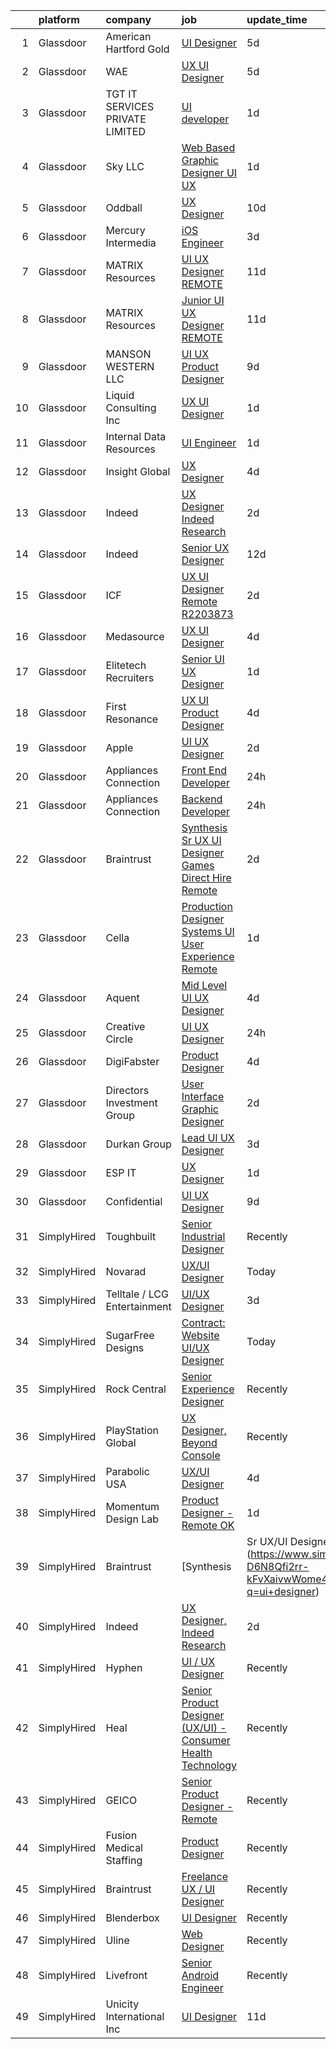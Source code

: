 

|    | platform    | company                         | job                                                                                                                                                                                                                                                                                                                                                                                                                                                                                                                                                                                                                                                                                                                                                                                                                                                                                                                                                                                                                                                                                                                                                                                                                                                                                                    | update_time   | location                       |
|---:|:------------|:--------------------------------|:-------------------------------------------------------------------------------------------------------------------------------------------------------------------------------------------------------------------------------------------------------------------------------------------------------------------------------------------------------------------------------------------------------------------------------------------------------------------------------------------------------------------------------------------------------------------------------------------------------------------------------------------------------------------------------------------------------------------------------------------------------------------------------------------------------------------------------------------------------------------------------------------------------------------------------------------------------------------------------------------------------------------------------------------------------------------------------------------------------------------------------------------------------------------------------------------------------------------------------------------------------------------------------------------------------|:--------------|:-------------------------------|
|  1 | Glassdoor   | American Hartford Gold          | [UI Designer](https://www.glassdoor.com/partner/jobListing.htm?pos=103&ao=1110586&s=58&guid=00000182bf2db0ebb51be55c11524ad5&src=GD_JOB_AD&t=SR&vt=w&ea=1&cs=1_9a4e772c&cb=1661064819284&jobListingId=1008072233858&cpc=3164FDD6030E246B&jrtk=3-0-1gavirc8fkuhj801-1gavirc9120b6000-6e47aba01d0baa53--6NYlbfkN0DbHp5n7ncm4C7zTLBChB4_smQ5E65ez6P_Cdr9E5EALMEV6pT2dIDzV0BAy8X2fZ55kaiSKieP8cGZcguj_66FmqTfyQgVDK_JbPFiwXRiix_pVD7eAlz9iMaX9tbyisypnkaGZiY8ZXX_gvSLL9zH1b8yNxLZVHn658JWJpVn0bPaxbKLGRjtV6SQAOnEFzqmiIHz3f10jatbIMIdCqHkS2bf0-CUdqPeuDsj-CaKdGofNvRo6_S8dvxcQLRwU9qC54G6m4El2aUa9UJaCo3XOlPmZ0pqYoMaoAYUeQ-loWwqJzWW--uYfrALZX36Gj7YmLYdfiUMiWO4UbwMdXu0_osPSm-GYqn84r1qNg2CIW0PaG-LUvTjosc7Ry336MEshtvovka8VdZNRZJ-YH3DQM6TgtG-LFmX4gB5ej0kp1fqnqXF92lQtf0rEqEdXBSn9XJOUMdHMZ3DUqNpsHJBO-GhdcgwsC1BRHqbgs3Zmyi1H33XSFjt)                                                                                                                                                                                                                                                                                                                                                                                                                                                                 | 5d            | Los Angeles, CA                |
|  2 | Glassdoor   | WAE                             | [UX UI Designer](https://www.glassdoor.com/partner/jobListing.htm?pos=105&ao=1110586&s=58&guid=00000182bf2db0ebb51be55c11524ad5&src=GD_JOB_AD&t=SR&vt=w&ea=1&cs=1_a569af22&cb=1661064819285&jobListingId=1008071569353&cpc=83EE714EB2563156&jrtk=3-0-1gavirc8fkuhj801-1gavirc9120b6000-6911699f14f7299b--6NYlbfkN0Bl9QJxqCZcWcAyXa034HOvbvet4oZucNDN581_ynRfl1w4Z2vSbYLN9J-8UY_LNbigfVgf7rLsZLZhP8JLW-j1J1fPfhutS-AJo4xdbvcNNY_Of7F3E0_8M2DnWvfsBL9D2vuWh9ZMJdjpL0ryj9tSIDe6iLz56nPC9JZDAzcRuAtLwtMBc-5dNFrDTUo_JEqYgBJ6E_wjfUjgOFK5ZLR3mHxk9lji2TeV4LTiMgtnf7-FOWK6OOZiRQM7Np2ZHseL7bn-Zmf2a9vhT7jA0Ag125lnWIC8I9rowXfIfaG2_KrEXyqbGU8ecotgt5IgS-vBD6214Fey1IBPN71Vz96Ta1t2pMuu8J0w7RZT5TxHJUm6RpUzTcEQ4E1-i9RWomLEotMK8wmsMvk-fXrCMYz_b-sZsgHBdV5B4jPlLnlWXhcgYIV71mYThzsMUjIs8GwU4ZAaoe8y4EmZf36fdfEG0FSaH5dUxLVdAqc-LdxVEXI3ZcTOe9kM1sEY5XwIGhLg1fkXD30IOQ%3D%3D)                                                                                                                                                                                                                                                                                                                                                                                                                                  | 5d            | Rochester, NY                  |
|  3 | Glassdoor   | TGT IT SERVICES PRIVATE LIMITED | [UI developer](https://www.glassdoor.com/partner/jobListing.htm?pos=107&ao=1110586&s=58&guid=00000182bf2db0ebb51be55c11524ad5&src=GD_JOB_AD&t=SR&vt=w&ea=1&cs=1_60c5ea00&cb=1661064819285&jobListingId=1008081335032&cpc=883DC43018083D9A&jrtk=3-0-1gavirc8fkuhj801-1gavirc9120b6000-65e8d525eba70868--6NYlbfkN0CDQ-o7qejA6sf3DLzX_GVGZCEvDb3PbMm8pCHWj9tK6H9t4pkowz9Gy2gsgXwlgRRH3vvvPWHa_NjTtId8kQ2yU7CVHL5Y_uhrfASGFfaReR2DaEpZnlFSWLlNhFJHi5KJWF8XUDzG1udh7mZEMCoNwUf-h5I29dSCJQWeHG-66Fvj8-Xb57gryj5ioQm3c198JW1_pAgDmZEqJk1uPLyaNE1HWRq-ssVc1rf2EVdedLYnrId_qfLgfHJTbc96Kqrl6c8GDwzWArG9OBknFuNYL51YybRrobWtoJ3PXD6FpI5quxI3ldB4La9QGPb4z8tOWHd9XDOt_sTkxHAXSNPwyqPS2ySewSPwM976vYXS4serVxGVKQoiYjKexnmlg_feegAtEteeLbWh3V8u1FqC31HmHPB-XdWm1QSVwgOSP_y8VNgx-ghPYrtVQKNkAiBZTGPLEJu0jh8W3UtT3uhs5ATg4y9t4AhH8XB3ufpLDVRdLjDtSUbI)                                                                                                                                                                                                                                                                                                                                                                                                                                                                | 1d            | New York, NY                   |
|  4 | Glassdoor   | Sky LLC                         | [Web Based Graphic Designer UI UX](https://www.glassdoor.com/partner/jobListing.htm?pos=102&ao=1110586&s=58&guid=00000182bf2db0ebb51be55c11524ad5&src=GD_JOB_AD&t=SR&vt=w&ea=1&cs=1_c15fc982&cb=1661064819284&jobListingId=1008081663058&cpc=334ABAF5D42DC775&jrtk=3-0-1gavirc8fkuhj801-1gavirc9120b6000-ba9f1eb9d6ffa551--6NYlbfkN0AS3oPsAAmCngCu4U51_2RxXyfS7TdWOFtWPOafNW52IzSReWxrra4i2b9QfbeYCuB6i4T9yU4LK8VO2xL3_B5mCmOeiPxkm45OHw9JfXqU9pTODq4TGksdVqzWm0_2Efm3abo7cBqC6QZ0V5JVmQmDSOLrstVHaoZEby-L7pVcCXgi0tJwS4uMbeaG15t6P0z6HEEkPBW0p7I0KBH_weWv88uTzPByGr4NAOF2xEyWusoduUl1QVlLzGef8vB-OTFd5RsefQjaaO2pF4jzWnowgcGlaegODZdl1ZFo4Z7pO0wMSCw9RQ8-Ln5BhNhmNxWvFdujHwDHruYc-gjXk0vVXC3WZvl6jG58rq-5XEbhoF2HIJ7HwtsKR89BWlEIukTS1-M0dSkYvDObu_if88eZhhVmt9fkgdy-nis9ScTWjjPcw-Ym0tlWGubsTNiaFuEMxbzoSPGnsvk_35n73HB0NVpLWDO3_POjhCDxm5rxq8Q0Vo07zFBrN-nzusvFYYk%3D)                                                                                                                                                                                                                                                                                                                                                                                                                              | 1d            | Remote                         |
|  5 | Glassdoor   | Oddball                         | [UX Designer](https://www.glassdoor.com/partner/jobListing.htm?pos=111&ao=1110586&s=58&guid=00000182bf2db0ebb51be55c11524ad5&src=GD_JOB_AD&t=SR&vt=w&ea=1&cs=1_985dd658&cb=1661064819286&jobListingId=1008065550748&cpc=14D5209370AEC984&jrtk=3-0-1gavirc8fkuhj801-1gavirc9120b6000-13a53b514d376306--6NYlbfkN0DziAWqLD5XV9TlwCv7ToMcEMGvo4Y0raIGKY7Wg0KrL3iGx5yGQHVpqcwrH9QCqcIn6oJl25_MGg_osxpx4uNaq9xXD3FGBjmBsJ9oWYNFeW9KjNwwlEIO1ycXpO1bypm5bsoa8-TPq5q4RC-KmjUN-AvNciVI0QPCmdJBQznJb3H82UpKN-dvarcR4msHSuB0MXbF8Lbc5wMVevRZnziJyVmCgHD_YwzqDNCgM_BeAhvktfcpZihaCB4v7n6HXLqmSm0jrs8zkdYVPHMtbEw7u_m1EpMugYnEbzbrVV0KjXQWlyCkxtG8ejQoTzN2c8tzlPY45ux5YG46loq2_d4-LeJZzK2GPx9HJeKZg_ArmGDfGBexcpk5zE0Qq9SPvu33VAWoFf2Vt_fpJmaDaJIbJO16OiR9O55xeUpKhTAotQnoMLbVaMgIOlPORBuoxFKUHaA7UOif-sXhEc3OIib0dMClTTkZQggNqCiFSF69LT6tQ5GJn5uYHAXU27mpNP8%3D)                                                                                                                                                                                                                                                                                                                                                                                                                                                   | 10d           | Remote                         |
|  6 | Glassdoor   | Mercury Intermedia              | [iOS Engineer](https://www.glassdoor.com/partner/jobListing.htm?pos=116&ao=1110586&s=58&guid=00000182bf2db0ebb51be55c11524ad5&src=GD_JOB_AD&t=SR&vt=w&ea=1&cs=1_1761b615&cb=1661064819287&jobListingId=1008076136955&cpc=56C4EA4A1A191A49&jrtk=3-0-1gavirc8fkuhj801-1gavirc9120b6000-b47ae40df0f9e85a--6NYlbfkN0Cp_WSJKd_Pz82imZmURPbhd3kYBsiZi4lpMLOH6vOlLPzokIxeo4E3F4xOQambd4--pyPe1rb1tNFMVvuWJilBPmEHBtb4FOWf2iaHFnU2gYgmWEx5lbC9IvpM5GttvCFqq9MBjwz0-PM8WfbOGC482exjsPIVnX9T1MMUcE0kr6yFADdb7FrViRCycjX4lZSxC238mFmYlg8zx1rt05RTYdPU57_Rp6XT62HZNZlRaf9fBhgCr0_OwXmg0IAdFbkLaBoOI0rS1gdFAA8LF4InzpzzK171dcjemHD_WldtCyGHUtJWjstJgXYA_WOxGcWyByaT0L-U6-KHXaqpeSFFYWQ7Dc92xHCX8s0_j_wkc0mHxRWXy3Ppgt8K0HuE3wmxydOJ4piU9djv92NjTM_5VIJcwX0umOXfObxMwAyly8tGhVjJ7BbDPeuUXtiM0VABcWfuLd2m_7Mb9JZh4TV6oA_URPROsyrVWWzlB5xor06c52MydHeMQcHaZ78u0go%3D)                                                                                                                                                                                                                                                                                                                                                                                                                                                  | 3d            | Remote                         |
|  7 | Glassdoor   | MATRIX Resources                | [UI   UX Designer   REMOTE](https://www.glassdoor.com/partner/jobListing.htm?pos=130&ao=1110586&s=58&guid=00000182bf2db0ebb51be55c11524ad5&src=GD_JOB_AD&t=SR&vt=w&ea=1&cs=1_530778ea&cb=1661064819289&jobListingId=1008063613140&cpc=FA84DF7EA1EC2398&jrtk=3-0-1gavirc8fkuhj801-1gavirc9120b6000-1ade8380a6d4b0b3--6NYlbfkN0De5ppvndiyxA0pMSLQzOe_j9Mra0KF_8EhxTxOKXtZIfhM20E97mGJ28x3XA14Fw347YOZu9H1TYNv5pfUzEqcQ_ZkHkKxPnTBakrg7_2B78USbWXJWhdiHF-LknqHi7S_PZgXYKUGTXNEjFd4WyKdgk6wVGGYzYIP_JwuY0MurdC_ixRDxdgM1suQfA-m2f5PZH8HUTD-3-WA-thlaCS8DS4ElZth0x97qIfMvzcabBLXwb7maWtopg8GtZohdNOX-cFE-8FkY2uICq6W1wX1Z4kQk1u_VvxG5N-3SHjINECAFsKI4AIOF7t2H0p_vpCmofOznv8_Rhh3VmEOSbTblyQJ4k8Ie5l9uDCjtfmPgypvYfvSq-83BRmhGhqgX5pSWn8SbfKSBnLtRT_yGwzLzIDHfnp7NZtHFPtzYb9ezNciRu3YlbfRjT3EVGog0KufxqNlm8zEuWeCNLHOu10UvxrfgTYRw5fYrs1nkXVI36QH8TzT-uSVLefCe3VG5VK_2I8VqzaFh2Mih5AtgV1THx45UVngBzsSkDls92BytA%3D%3D)                                                                                                                                                                                                                                                                                                                                                                                       | 11d           | Naperville, IL                 |
|  8 | Glassdoor   | MATRIX Resources                | [Junior UI   UX Designer   REMOTE](https://www.glassdoor.com/partner/jobListing.htm?pos=124&ao=1110586&s=58&guid=00000182bf2db0ebb51be55c11524ad5&src=GD_JOB_AD&t=SR&vt=w&ea=1&cs=1_e38d91b1&cb=1661064819288&jobListingId=1008063613141&cpc=FD1C1DA32C38CFA7&jrtk=3-0-1gavirc8fkuhj801-1gavirc9120b6000-93ed54646864d401--6NYlbfkN0De5ppvndiyxA0pMSLQzOe_j9Mra0KF_8EhxTxOKXtZIfhM20E97mGJ28x3XA14Fw347YOZu9H1TW3cLCgiKdU9XDBC-yui81Ij8BUAH8nl8ee4EJiqTqxlFfbk3D2KluRYfYu0o-hUQvrSDoDGqUIsSNBqgrVpxZuBg9O-U62m1upbkFW5Gvtm1BlyQL41WLnDsZg4WCbY7NDoMTUQ9ilHG1tKcmji49GlMPPF4_CFh3eBzOCzbr0DZ83NyFsMiHYNc4k3F9RtmvqdPqN4BOVtYFNq3qHD9Ld1kNweDYJvYEXDtnlH-sOghQMsbFHFxyNC4lLXNlIaxicNvfe1PdMcvK-TbDbrxUJTkLVs03DUjd_TCeolzlVzsxvbm_NoVHxorC19Ket1wWEK_4lJo4ulJRF-1knQtIS-w-KTYfTpaMcSQXznO4Km6eSGL8YHyXeBXSUbS33qBWFKpGNuqycCjBaCvuW41vIrFrUl9S36PptLaqkpHbVeoj6ncAFdgDaG-qu2AcQiBVpAeKILVfKEBpzVkI1yHXAfmNUVMgpNbw%3D%3D)                                                                                                                                                                                                                                                                                                                                                                                | 11d           | Naperville, IL                 |
|  9 | Glassdoor   | MANSON WESTERN LLC              | [UI UX Product Designer](https://www.glassdoor.com/partner/jobListing.htm?pos=112&ao=1110586&s=58&guid=00000182bf2db0ebb51be55c11524ad5&src=GD_JOB_AD&t=SR&vt=w&ea=1&cs=1_a22dd61a&cb=1661064819286&jobListingId=1008067754530&cpc=853DEF62E69EE75B&jrtk=3-0-1gavirc8fkuhj801-1gavirc9120b6000-dfafc802d366770b--6NYlbfkN0CDuvr61fPbkBRmOc7wEo8zVc7w3kfgpjsKNZ1BUbVXalRmJ2XNUwJ8hZTKappHxTIZlemehZwBG1YfjQk1nQOzWBxzm05QITisXo5i49RquIqCmSooMOvgOmwJq2c7Lfc_JCmImBOY2aBIlAhcy16MopHfGe9fPRUMtGrGU-DkgL-EytyDZFjjsEyxbRhmdos4gCPafS2A_yg1xOorUm78aNBA6ODHt8ebNNj3-3NnHgKYdDNxxINIAa66iNiR_TbiNnFPBO5TlnTgpw7KAuFDQF79pGTh6LiYxmNArCHR-OfUuZnv3Ty8HvegnqtkgHTmmc7u-8SFvY6kajDxr46D3bWxPgJLdVVUk4AJOUQao3VHAxlussXi_pDpCzcAI0EiqVx-d9_lSnPsz6TbhKqlUbaiCp_NNwI8-5DHV-55Rmg9csKcD_Y9ItrhLcSWnOKIHyjmCdM6NHXxqpGTI2Yq_DeFd8fQZNOPaWQ69j8WJKfwvXhddc2wcS2Fzagr78wFwAkhuUs7GXve4p538kip08CmNUdfYz9sdFJ6Ru2M0tso7ywC8FtUG4FFODt7jEuuK840M2oBBm-Jm4EDITscJRn1OQWHGznDPlwe-TPMN-fitP1YIjeBZMY_sbhFqy9xxpEMur-BQvhfZnHPz-08sSBQbLRoPVoJy8ISFXRFppHhiGiRi3Yzx3ATkTFTQN7Q62Ci3yG02U4cisQwgA7llEtTtx9NsVQurtXACDM-TKJ_y5vIxHkphYylS-RN3Y0%3D)                                                                                                                                                                        | 9d            | Torrance, CA                   |
| 10 | Glassdoor   | Liquid Consulting Inc           | [UX UI Designer](https://www.glassdoor.com/partner/jobListing.htm?pos=113&ao=1110586&s=58&guid=00000182bf2db0ebb51be55c11524ad5&src=GD_JOB_AD&t=SR&vt=w&ea=1&cs=1_94cbe8e0&cb=1661064819286&jobListingId=1008081807163&cpc=6A22310A23505C64&jrtk=3-0-1gavirc8fkuhj801-1gavirc9120b6000-f7ab5a56276dd664--6NYlbfkN0BuX9N1mPFpvrC_QDnbEBKfHMwVDgoorjupKhIwPC0-xdtIJeu3jgLtiEC4R3jG4jVqCnyOBOVojNl7yWiy1QXJXMdUKhmw4JbuSz8SHjRh5SKk2cSBKQWlK32MPAmjkPDnmjQ8ThcxRoY41QrMROB_ImXv4tNi5ncRi2-cC0XszOLyit7YGB4K0FpgCPAyC0X2ri0LDJRZMUZnNaKj4EJGBVxiwGuUglGDYjV_s2jj0_xL5kggW_gStePhPOJTQSHdn4IMDSCBEdvyoTVtot2-UuDmunXaNTb7eUkufBI1UVuwlUL-g5ZPTIFJgsQl4MSiwQ7RHu3aWZ6GqtkcFXGqQl8N00wfTae8ITpM95jx8AowSxJ-jWyiZtBfOozrY4pMy8L_fpenQek1LTRxAvhF1jcqk6BJ6zxsr01TPDOjzlGmLBDExqXnrdPG6fpTyvv5Ks-9Q3zGGz4uGy6UX_caBe5YpHB8rlhm8Lz5yk2s3wC99kiBCNo_)                                                                                                                                                                                                                                                                                                                                                                                                                                                              | 1d            | Sanford, FL                    |
| 11 | Glassdoor   | Internal Data Resources         | [UI Engineer](https://www.glassdoor.com/partner/jobListing.htm?pos=110&ao=1110586&s=58&guid=00000182bf2db0ebb51be55c11524ad5&src=GD_JOB_AD&t=SR&vt=w&ea=1&cs=1_f0f99ac2&cb=1661064819286&jobListingId=1008081469269&cpc=01657B10174A43CF&jrtk=3-0-1gavirc8fkuhj801-1gavirc9120b6000-87a42d0d3a12b624--6NYlbfkN0D-IIHpRgNhhiguU_t6VlqfhfFf3-SclHiEW6RanCpGL0AEnsnTmiX299MBfDVxpfqFIHLUZkrxoio22OVCWj8hs7XSZqfmbsYheLqYi2wlilauAmAOi7Dz7AaiPJJnsiA0lcM0Q2Xvu7ZBR6ffRGUZ9gTPPJJwW7H9_MUZNT6DkHevtRGiGdChC0xuGG3aunpvNlRTGniZTZQcz2l13MeQOI63ZtVHntjisBGtbDDfUfUkefXkHi0uUpkHC5ZQJqDPqMQbbWa7f73bGKDV2f4BfmVRfnikUyZKp9yCINcafNlwUST2E6QZ-DuicBOtNkNsK22XZcjrwgRN7PW5cpJqgHb53-sT81I8HMmpde4XB4iCQ5dp5mzG6pehzrtaktZiGLD5QPRl7jif5SdH43OjV_pZcL_ELhbjsJeP-VIqMaJudwarHkl2vo98a7eEcl3XZbWdcXOeFQBUJ50QBSYyTFdcHrr_tqxYVsd9t2KphGdU1XwIUAa-a1cpAKl2GHJnOBh6XB5NZW2fzhKHwbGQ)                                                                                                                                                                                                                                                                                                                                                                                                                                 | 1d            | Remote                         |
| 12 | Glassdoor   | Insight Global                  | [UX Designer](https://www.glassdoor.com/partner/jobListing.htm?pos=118&ao=1110586&s=58&guid=00000182bf2db0ebb51be55c11524ad5&src=GD_JOB_AD&t=SR&vt=w&ea=1&cs=1_4f77c01b&cb=1661064819287&jobListingId=1008073881577&cpc=8795CF9063CD573D&jrtk=3-0-1gavirc8fkuhj801-1gavirc9120b6000-bd5a303d7d7cbc32--6NYlbfkN0BKkHZu3wF05EeDimN_p6sYpKCMArvwa95YdH7UpkaBCu3kko-CbOwOronkFQW1QDtkQvFEae3OZ1zlEOtgUpOkmMFtEbgHJ32Df8Fo4KYKg3vgXQPLSUTvHUy1F8ZUQ4V_ok-G790yz8AZbZtXSPGc3p3OFUeZCJVurIKNfCmfDZ5sZy3U_A2weGehS_S110s5RKICyOVgYRJtj-ydz1z0pDNkQXcZstLoBFbWZP_qPGKjTvf6VIq1PpEYEhaddwExjb8-j0GMiTBfYisagbGoHAjc_vlkAMZKXz5LLf1EpkjRScbXoueaajsoF9-XiOJWeHHg4P8EJ4_EflALbGZElTm5HoVyD_c2Dfhli89wu98st2wLVaLhLlHhHqo5pBLNiCq3dballkniN3Uw83IueKQ7RAvesgq30ko3ORGysXa2bTzX49Lf4-yQVNn4GkonWSoSugqrR7_vAxaZt9u28FQ6qhhwH7iVrOsgfSQ-Iry3H1WbriE3)                                                                                                                                                                                                                                                                                                                                                                                                                                                                 | 4d            | Remote                         |
| 13 | Glassdoor   | Indeed                          | [UX Designer  Indeed Research](https://www.glassdoor.com/partner/jobListing.htm?pos=120&ao=1110586&s=58&guid=00000182bf2db0ebb51be55c11524ad5&src=GD_JOB_AD&t=SR&vt=w&cs=1_b3c8bc1f&cb=1661064819287&jobListingId=1008078754331&cpc=47CFDC01B3F81FAC&jrtk=3-0-1gavirc8fkuhj801-1gavirc9120b6000-f079e87ae7e9ca05--6NYlbfkN0CiRNM7CVr8YueLFKlzwbFWI0o7IjV438l4sVrvKZ0flpURU_mqoI8EbsK64YRr3OARUP61HXq6ewxmXwO2_ICvR5Wd-q5gy1ntIy2ZOm0axFQRgYEJ8fmJe1we47ydkdgpmnPI8h9IzMllxg--bixVRQ4SfLJicWpHcKFlCZ7QTOyorWhJpYA3Y7DaZJymGIswfa4sTjNVhP3Cuj82a8RAHg41xB0__m8L4A_VaBqQU-1HBWpv6aZYPipTeqitzKKj3FVX3E7JnWGQ03dyNcnSuUHB94rYzvhmNm509FEEXdx1YTXeY1UTSONVCK5HSwTBqrEiSdoCmIQZuzlU9B2mrtLFBgWTUnJoAi-byF3L-EjC7BggvvZGNyq38QUBfToeqB2ChFjoek-QpRRvrnAV6mE0_oeQ4P3g5aRDcyoahPTYneCQKA7I6Ih430AZCgcxyd72Qzi_wCbJv6JRBupYvRENpCZM4XfWzyGRqOoTP70QEUgtmKFap8UzJkenGXMOe0TN_zLOk5uB18Ev_ysKdf6HIbGfLjI3q9ZeJFUyEA%3D%3D)                                                                                                                                                                                                                                                                                                                                                                                         | 2d            | San Francisco, CA              |
| 14 | Glassdoor   | Indeed                          | [Senior UX Designer](https://www.glassdoor.com/partner/jobListing.htm?pos=128&ao=1110586&s=58&guid=00000182bf2db0ebb51be55c11524ad5&src=GD_JOB_AD&t=SR&vt=w&cs=1_71c75bce&cb=1661064819289&jobListingId=1008060374774&cpc=47CFDC01B3F81FAC&jrtk=3-0-1gavirc8fkuhj801-1gavirc9120b6000-89f2e5c98ed9c93e--6NYlbfkN0CiRNM7CVr8YueLFKlzwbFWI0o7IjV438l4sVrvKZ0flpURU_mqoI8EbsK64YRr3OA0CBJzaOdndBElAZrRyUubx5xRL08gN7DfRD0Vl8w8ZhxOpFduglvE_HNXcalgKoA8Yw8c6dvaIjgTMW-zSvTydTCBd2x4xgFlyrNE5G6iv4U1VBoSFVJJOMjM-eZiZk1M47Hclv5-2jILfspGgohZJlX1YXm43ZEjQS5DgaKkJ1yGY3xhWpC3TQxXA3vpAcscOb0Um5nl_OOVr1bo6ttM2JKXVcT3jVj1qWgk5DWw_gBj77dCmgJRAhzRZejW7r2JsEDRzWSv7NrXlkFb5B0IK0nf-HahGTtkKxNCPZiTiK6r-1TimaFU4RUhvgg5hZeJ126FVWxzgv8RSCQRf7FY-1MewR4YTLHiwO51vzlnAnj57bcspUmjYNBaJ7bit7htlbBVBTFrzGILSkECDDstbo5bObJrCGK31BJFmgq_4IXYRMVC271ttuWFJylMVfWr2VhB3gOZQRNsygNnmXls)                                                                                                                                                                                                                                                                                                                                                                                                                               | 12d           | New York, NY                   |
| 15 | Glassdoor   | ICF                             | [UX UI Designer   Remote  R2203873 ](https://www.glassdoor.com/partner/jobListing.htm?pos=109&ao=1110586&s=58&guid=00000182bf2db0ebb51be55c11524ad5&src=GD_JOB_AD&t=SR&vt=w&ea=1&cs=1_9696e20f&cb=1661064819285&jobListingId=1008078989093&cpc=1CBFC3E34E2A31FF&jrtk=3-0-1gavirc8fkuhj801-1gavirc9120b6000-b516ebbcace7f166--6NYlbfkN0DSYylACSg1DQGEyO4cxxwKRDBdzsQD8Ezqb3xaeFD8w4o2dn6uKYBvSUUltmrhMpeYpFOnDtp6ZbUKc_4wB9-1lIrmVGsrhR89mVdeaDHFXZo30w0ODU-FSGg37KS1G0yvNE-vD0--OoettTDrSkbRy4ry0h13vJQkJD6BVXqKkdhRNVNE0TjfS-HTpMqhwIK0Z_Xz_7rC5ztz171ID1VRKip7sZvkRnrtKyxmCgoZfDOSX8CbJTW2yYsfHGtiRz-O8OLTeMurr9FhBDp7baoGWkLgKdM9OjOigG8g6Qk7MzGmn3OKtnynlGNEAtrM6-K_CIx5_UBhTDn42CBoLKT0GQ1DNrjKgbam3SHPCpM3fsmUM9muZG197vB_W78l4YF5eajq5h7pK_o5T1hGhBx8AfyjGuRaWnyPqGQk9brMwzhDX8046mLqXI8b38_pucNLMbnt1nGyCfXLMlo4AQFxChzZTBWZjKaRyOjPQ3rwOSL5NdHrIAGSm9y1Btt6UIHflhOkNc9Gp8sGxX5xfSfz)                                                                                                                                                                                                                                                                                                                                                                                                          | 2d            | Remote                         |
| 16 | Glassdoor   | Medasource                      | [UX UI Designer](https://www.glassdoor.com/partner/jobListing.htm?pos=125&ao=1110586&s=58&guid=00000182bf2db0ebb51be55c11524ad5&src=GD_JOB_AD&t=SR&vt=w&ea=1&cs=1_5df00b57&cb=1661064819289&jobListingId=1008074169689&cpc=6BBECBC74F3AC36E&jrtk=3-0-1gavirc8fkuhj801-1gavirc9120b6000-421cb7d4c642c9c8--6NYlbfkN0BhNN3PPgKPbTMZB0Y0J5JTZS3FnMM-ugqbblX4_m-srDJielPNCs_lvQXXEB0CV7NWUgxl5z2t1UIAyCfbjHajsk3oBeuKbPqaf-DtcU4Yj_TKaAt-nJPShDbzxcZ_Hqra1Z5Gt5pYm8uipMHOku06LFgWvZPad8QEgiRWeKiBRorQGUvtnXVfS2LTXhMkTFcG0OqYPuWLjGqDxthipkurgK2fIN0GnI8p9SyXkkzEr-55boRxy3MrnyhbJcovKNhVX5u0KJi7vszZMzmolW-9AyS8mazU1AfvuSgKtLv7eR43CYcwr3Oy2ENO1j6uqrca3Zs_EfvgFv5g2Hz9Gpdo5FHfkisBvOgiCLAOjJnfAcHJzL0lcF09SkfNVj6IET7hMyUDLrw2gKj6A0uizqyvwb1v0ahOSgi1A12As1cY6mH5CzscL8-vQ5RyKQjX8kykMMXWb3yj83ZYDWpulXQ82pZqoYovO4bpwXZzC0yvZ-uYeejbN2aZe5qV6FuXjW8%3D)                                                                                                                                                                                                                                                                                                                                                                                                                                                | 4d            | Deerfield, IL                  |
| 17 | Glassdoor   | Elitetech Recruiters            | [Senior UI UX Designer](https://www.glassdoor.com/partner/jobListing.htm?pos=106&ao=1110586&s=58&guid=00000182bf2db0ebb51be55c11524ad5&src=GD_JOB_AD&t=SR&vt=w&ea=1&cs=1_7add737d&cb=1661064819285&jobListingId=1008081241942&cpc=47CFDC01B3F81FAC&jrtk=3-0-1gavirc8fkuhj801-1gavirc9120b6000-5f5fec2870d43fe9--6NYlbfkN0AW31Gic_wabho8Nv_ZbQc2hA2cevYtvDlbW5VVZvB7_on6M4fVqf_U4xZByv8wRAzDJauNrz4_Sm4cEZiGZPauC1YHk2eBPymVyZYultETAPWWlD21nDZP-ss3txUdRNftsS9CJ3T_lj3hL8vtDa-FcVuj4g9BQOhnrZeePHZ6l-eRtpugPfXJ_T0ornNyIMECyLyzKZoR0FYtq-athbqA2loh_5GB21epaUGij32LuZYPGHqfcKWAElb3DbsqbMEHDEShEa5-XFZKX4NEHoZTC-SjOrD7MxVUPVKSt6XEjTRxXwtkHa_iTZCajp1Cmv1RfP4OrvAGiC0NVd9PrJ0MGbr3gvO7018FobucyIdyKyMDIGVk_9ZC3I1of8VdQsL186bS68gijkIYyAAP1GBxeU05z2MdfJB2ePDRbED2IFC5kXd5jjI2VUVp04i3eok-DKkZueotS9083B-J0joYE3eL5e-nKBhQw0uyXAKDSmc2uK_80Q6iXYLeWidrpxA%3D)                                                                                                                                                                                                                                                                                                                                                                                                                                         | 1d            | Remote                         |
| 18 | Glassdoor   | First Resonance                 | [UX UI Product Designer](https://www.glassdoor.com/partner/jobListing.htm?pos=117&ao=1110586&s=58&guid=00000182bf2db0ebb51be55c11524ad5&src=GD_JOB_AD&t=SR&vt=w&ea=1&cs=1_2e9c9e3a&cb=1661064819287&jobListingId=1008073633770&cpc=21001CD36CB5FE0E&jrtk=3-0-1gavirc8fkuhj801-1gavirc9120b6000-45a1e9b2fa0f0f98--6NYlbfkN0A67EbyqQZ2m7633xFuWhEzGHB4JWu7JYf7ZqKJexKnq-ewtEJ0iRSzNpebqvhoIpdb03KCrojhJnEvqOB-r9fr7Ydf0eKQOaScApv75GSj-XgdoSIBLxU7NgNg5yIze3MBoo_oCIvJ8ElDlZjZqUDa2RFmrCrbfBS8wXuJ4jjcFin0dfamKsRszTaw71lgKIEKQfRydJc8BobeUQEP_1rzDV_Oj22f-eXzz8qM4_UkHNwaPyyIpalyveJ8wmjyYSHEyAC6XTEOdwrF_1GoOggxww8oeVc8dYCiqEKAOQ5CJu_dgJQm-7HygNmQdMHyWEujQa0jmV6TAF2vHvuGT9lzrDbLudfxOf6A9a7AsBelt9kb8LAR_B9WI4ba4B7PjOsu2_y21HUahjvWqdWYU7CuLrh7dRQheQLyqF0-iUZhgsQzxVOKsMG3aEB7uHR7ivz7QZuyXU5sKAyC-bpEBabIX7wpLGgMCpppHWL_eHL_pewFJrEcc20MCW17TRdBGHVQNaYxe7AMlA%3D%3D)                                                                                                                                                                                                                                                                                                                                                                                                                          | 4d            | Los Angeles, CA                |
| 19 | Glassdoor   | Apple                           | [UI   UX Designer](https://www.glassdoor.com/partner/jobListing.htm?pos=123&ao=1110586&s=58&guid=00000182bf2db0ebb51be55c11524ad5&src=GD_JOB_AD&t=SR&vt=w&cs=1_d382c2b7&cb=1661064819288&jobListingId=1008078787075&cpc=654405A9B1E0A9F5&jrtk=3-0-1gavirc8fkuhj801-1gavirc9120b6000-42f118951879b051--6NYlbfkN0BvKrLyj5gPmtZO9T8euul8TCxuuKNOtzRJOomxnwSEodTz2Bc-sPZl5OJ9R4TJsNeHYhrugG-GuHqQxA4XymeaX0vxwiBRkm0nXG2bzwJoLtia4j8rRJVPi5PAfL4q5QnXiGzPugzDTOlh_oDEI-Sl30BP6H-JT1iOqJwU3vO6YDobf4YFlRvpHpZXMS3wn3wv4Z7o752Cg58xTRhXgsLzGlBW4GLdgtp9qIHO1oD_WzUaNwAt5t5uYAxAA7AbaHTO0QE7ImmEmTVdHDtZ8lfxiilf6L4vecCetgpbln2-PGIdFun6nmIs7k1tP-cBp4dH5sbZHyfu5_cNOWOxfPJVMEhe8-ew6KdhKEgHqcm1OYmKHw0e8JEpmbcT1xGgRjxj03Hael7KamNUDtmfNvDnDQSKYeGVH_vU1yuNCcy-dbUHsJ6dYQCosOkNoLzdLXRmbnPKLfXL0xrnQIYpOZ16MHCfqLc9lTpJR-pG_IFth4KDEMzbqqlNgsui2p8316_99qvtQiOVVvBpTyyBEKEX_JH_q0hDLjfjgFhHrEdouO3pU5KwgSHWTGuHYW3l3NKZg9k7XR-HMR2ErUHuIVl5sXqKC0GpeXp3-4tR5ekytYP4Ss1AB0ZJ3rG6w8bQTxEbDzqUib2duIgapyodpt8v-4FHoJlWGYGx4DbFgOP5agyGInx5hVLEipdYoeftfo1PM4e9e3qZJiIJAf-KK3jtAEh3Ark7TbDbTa9_Pw13Cb-NUrs9m8sToWtAskUWaWI3-m9bqtQssQ07dlCaVi9XLXquisdKP-OmG10e7gD2dMSY7FRyy2oKeHQK6LWYWa5VkGxD84zjwIOPfC80e06HlkXQ4IpTtz4fwQxiOa-GsBDim766Fwi9M7qpKo1Wx0ktlcQuUGHlq5FkyWYc1teO8UvtMHBYA3kj1-vy8Q1b2bVbCiAxdrON) | 2d            | Culver City, CA                |
| 20 | Glassdoor   | Appliances Connection           | [Front End Developer](https://www.glassdoor.com/partner/jobListing.htm?pos=119&ao=1110586&s=58&guid=00000182bf2db0ebb51be55c11524ad5&src=GD_JOB_AD&t=SR&vt=w&ea=1&cs=1_9979c9a2&cb=1661064819288&jobListingId=1008082487554&cpc=21001CD36CB5FE0E&jrtk=3-0-1gavirc8fkuhj801-1gavirc9120b6000-fff52c7162c9839c--6NYlbfkN0B7asqLSFTVh84QNhoMZnykEkqd3VzFRgpMd30Tm6Y5VENC6MLRtzziPm8JMKUXcGHUSQemXTPQjO0sW2CNBVARtQ-ec8hV--TxbiMnTwXRSEboAnQUKHiiH5ITTwo2s23jlrAIea3HdeTeh0j1c6SpXIYUf3MEmoNzS7Zre51LLzh1OVlfe_5UTRYi4aicUmFEHj1kgk0p1t_9mp-GvWLKNUzJTyW9WYorXilE7tHL5dO-ANheiiXbVlACWUFZGI6AtkIwL9J4xlvVF-KqWdAZHSk4_H1r7LpKxh75a56VhNK5s2J5LVBfehpf7B94eiAFlwfLmvGBBFvRZxXJP2hmw03O7OlOJTLLxrYtQWO8xZCHUuRAYR5l6SVP6jqGccnh1kNMzfr9qG3zxwXJ8Z-Bh4Te9pxzr8NXHlWucbUukqS5a0QL11I-sOE8hd5xm5EBJG0-7_8cNQKcUewxH7dUiXJrWYaV5Aglqucky3BxyTGp1Yub--fsrXPWZ2hW-o4sTlzF26yk3A%3D%3D)                                                                                                                                                                                                                                                                                                                                                                                                                             | 24h           | Brooklyn, NY                   |
| 21 | Glassdoor   | Appliances Connection           | [Backend Developer](https://www.glassdoor.com/partner/jobListing.htm?pos=114&ao=1110586&s=58&guid=00000182bf2db0ebb51be55c11524ad5&src=GD_JOB_AD&t=SR&vt=w&ea=1&cs=1_503cc405&cb=1661064819287&jobListingId=1008082475268&cpc=786328B4A40DC555&jrtk=3-0-1gavirc8fkuhj801-1gavirc9120b6000-d94ae195136ea7f9--6NYlbfkN0B7asqLSFTVh84QNhoMZnykEkqd3VzFRgpMd30Tm6Y5VENC6MLRtzzi2zK4lE8wX3F5yZJed86yi-r8FiQ2R1btV9ms6DaGXUFfg86fbcZRQAZz_vUh62oz2KPHeVafCAvco4jU766IxPY5mzh4T_g5GkgUWUbQMriTETCtSIqiQdlNZ54Iyi65F2L7aZWMJVw4McOP38PMQxwlSscOtiTQJjarKx6ZofUPEViuN2WZKRf4_R_7NiyV2A54rEYEDiuCmBzcdjCNPTVBgyn3eQEecKcg05yeKIYi_OrhZNl-os1fyM1c8VwiyzuKlTVsbXrdt19NeZma-6rWvGyk2x7j-ELOttxH0QLxQlDJ9dUKbupR35I6YoHOqB86CdEjAMmEh5IWSC3T041h0biQVo_MoSM8iTi4fwoJHf5OEGYqA0ec_J-fK2g7YiVxp-4QNrDh0Je1pbTlcLMfganpxRuM0iulVyj8E7Ibz1umM6Cp8hcZKPlQNA_DoXeuhGCKpFVqdmO3nLKYfg%3D%3D)                                                                                                                                                                                                                                                                                                                                                                                                                               | 24h           | Brooklyn, NY                   |
| 22 | Glassdoor   | Braintrust                      | [Synthesis   Sr UX UI Designer   Games   Direct Hire  Remote ](https://www.glassdoor.com/partner/jobListing.htm?pos=129&ao=1110586&s=58&guid=00000182bf2db0ebb51be55c11524ad5&src=GD_JOB_AD&t=SR&vt=w&ea=1&cs=1_9deba83d&cb=1661064819291&jobListingId=1008080102555&cpc=654405A9B1E0A9F5&jrtk=3-0-1gavirc8fkuhj801-1gavirc9120b6000-f75afadf85aa233a--6NYlbfkN0AL3dVr72y2kzw2kaN2Ho5i09lACUMjYeOySpm2U6Kfaoe62CV9xg--plm3aqh2r2TemLtvPaA_HDXJ1tYEi7bqdEMlYF7zpBaArS7LJcMi9mJoSAqoL0efyCRtBmjF-8j4vdxvugJhCcLw7KVAaT7vYFBCdglVdvuSiHxXGv4_7WeNkYnRohexvWI-rY2ajJ39Aa0u4PH-B2S2RG0HFQN0o_o3qNaiYM5Mp6YK1g9aMAByAkOgt5vHmmRXvI7FBnwv3NAmZoWlk-dUcWJ1XwS1QXfc_JoF_RyOWBaYh6l5dMqOUerrRqDz-sYWcwkn4NWzyxjoUaV16ivnbUz5hqgWfuuyeaj5KS-XV2O_a5x2wr0TuzRfkxQQbtPa14KO0YVkCcb4egdcdLpNFUz6vahAloB3T39qjADtdJ6G1oWhOURLndy-66SHMvd4fZPxLcki2keeJt0MZb20VKuFoBFOUvDSlhzWWpwxsLhMcFWQFsgE0elsIkLSrQ87CQgkPqyWC9A7AsYQUaQbfiTQ7HRruw_RWTYaUajxO3zjZeyDL26VdRjqfMzfSukNuhENkdahjzvgmtfyuoFkSrLfC0R3xJt5e5QbyuNupZKaBHu7VCVQsKuzlmnbXhTKwFkVmVvMmpFo42XfGMI91jepReoO-iPEGzS2F1RdMHwnR6El2jb0T1bs7WXbRDHQQXZgW71Qq6VnqiBl4xSpaGZQNysGk89ZtA59Tqytgz8vFS_gBY0wzh9dpV2r)                                                                                                                                                | 2d            | San Francisco, CA              |
| 23 | Glassdoor   | Cella                           | [Production Designer   Systems UI User Experience  Remote ](https://www.glassdoor.com/partner/jobListing.htm?pos=108&ao=1110586&s=58&guid=00000182bf2db0ebb51be55c11524ad5&src=GD_JOB_AD&t=SR&vt=w&cs=1_7ec2f102&cb=1661064819285&jobListingId=1008081080415&cpc=56C4EA4A1A191A49&jrtk=3-0-1gavirc8fkuhj801-1gavirc9120b6000-acce6c67ee08c036--6NYlbfkN0ABL5jwqrJX8j4-zsE1pdctockIOMh3bUiDojLxDHSgft-IBPHc-ugKxXUaFJpc9dc0_xjAIxaYSd_GA4V0ZS3_v4borZUB731k8ZCHuVjmk6eoy42PXdMwBESOpAW3TQGkWKzbKz3p-6NpSNQW52NO38rcx0KUCM9lFONr-xamjO6aRNV9sn4EecIar2dYmxX8KybVvSd9dKR3h2z1Klb9P0NK25Ir3_P3PMmntzjc2gFOd7ytkD63RxWp1o1E3-BtK5UkUZTtNKDT-9MVIYxzJQR-bsKZ7XUHIp54lM-kdLCqs_eY0NON9dFkwGvjN62mZpaxBE-TL41hKx0llgaYISwa4RQjLWjOqtlWlqU6dQFM5ZzhDXg8gChviTX1EDjF4FqRJPqNRZJUPagJHTyuNbh86b6vz3ac7XsN_HBueiLAcmO1gl1D9pvOpyo1mf3yuUeff3EiOl54bz4Q90eZQ_1nPsrV2Qh3VEaBeaNvW57xeaEE42cTTR43ONXCS6I9U2smGnNFJZIaQFYj9_ghVxkjrzK7W0GO_Fa4rEu2GEQNDd3ZktvFGRXXZS-TMLTABfZe7GHxFpUGVHF0Wo3EAxw-HrXmyIO9GkrcUvELwGZK-IW9caUZLg2PROGeQkOuTUs_ruPgSxrmRwFwiUSpRm9aYWCOT1EMIsCj7g2g1fnAzB3TycJedb23pl9wNF6lgDoSjAdKCWa4Tu7qcay9VIpjyiMAevmSIAIKuChVoVB8AZ7GZFXSQyITzt9fhwI%3D)                                                                                                                                          | 1d            | Sunnyvale, CA                  |
| 24 | Glassdoor   | Aquent                          | [Mid Level UI   UX Designer](https://www.glassdoor.com/partner/jobListing.htm?pos=122&ao=1110586&s=58&guid=00000182bf2db0ebb51be55c11524ad5&src=GD_JOB_AD&t=SR&vt=w&cs=1_58476bee&cb=1661064819288&jobListingId=1008073932058&cpc=334ABAF5D42DC775&jrtk=3-0-1gavirc8fkuhj801-1gavirc9120b6000-dab5df4474e7c143--6NYlbfkN0DMrcEu7yrtATojKJA7cEzGQ3FdRGWLh0CZQInL4ECGI9gD0Wolx9R2EDT7B77c2cQ3YhwS3uX0Dc0Z-X3QDKtUBk9io-nuo4mqIiBaoKCUkEJy_JAL7WwXovCFeGp0i10Dtf4drg_4fygyDnPMYz8o1-mutPBBlPVvsl-2p6a47QnRZ-PxSpu-Q9ZojHE2RrN1ZJifkJyEYmGR30hxCKhLgNerIyatsBjwMDaGJKYSVRF-ANYn66fTiF2uroUxDJrS9BCcYgDCjvYvRw0fQYQvhP3TCRwylIUa714GrdpIjp2K7UTLJ_gD3zIYKeqmxAu-gF2hgeEtS9ZasLJPrN3ZHtRMoNVvUzeztNDLVoZQFD6NUoPrEVDaZgW4QS-iPX0YYdhVvYNrTPEkiS77HIOPmevkBOPiLPk_xKmYNbcVhEmG1fu70W2GeOHnXV5jiAy6LyAXj85XzOpHklDnXMeN)                                                                                                                                                                                                                                                                                                                                                                                                                                                                                       | 4d            | Remote                         |
| 25 | Glassdoor   | Creative Circle                 | [UI UX Designer](https://www.glassdoor.com/partner/jobListing.htm?pos=126&ao=1110586&s=58&guid=00000182bf2db0ebb51be55c11524ad5&src=GD_JOB_AD&t=SR&vt=w&cs=1_14e7e1fe&cb=1661064819288&jobListingId=1008082446342&cpc=5EFBB0462F9C6B7A&jrtk=3-0-1gavirc8fkuhj801-1gavirc9120b6000-eaab48fa98320e06--6NYlbfkN0BPwlZa85gbT4Q3XYQoU_uQn0Qmw9zd_9UNfmcwtqAVud1yvyq1Z4UAlx1bxhDUi3KTDzblmWLNalwuO4eZEgHBbqrqAIUD4S8IskC6A1ivfFJXZNFp_VL4dg0QgkVi4PHNPpj574FhhgcpSH4dUzOxW0AG8g94MxWodZgpGLO1gxDlJBSQzd9zY6ZMPeWmhwEGGrlo8CpMJk7fIkvBMOnc2M1W2AThi-ClAC1D_mCp8pYAGIQYdQSt2hOBFWIFuOI6nrB1H2NXYwkbWScF5ABVqA-oo-tsGoxy-PcM-1YRj1R-OKqN3LDe16f8hXxSE_kO0JotMspDYqG8aQVFVwbBhBVYfLhSUAsjCuuJhxYeAoobePQd9hdfMvEDi2qKI_dVXw5lIKMr56YAYWIxjJFk0XJ6WAXHWoJXrCRJ05-cHeGanvFc4cW-iy7Ca0_i5YGPtNzQlBbSLTwp0fNAIqn0TEh3I0TXkl804A7FumAlo0BwagDqCDBKdHUvQeGVJUzDxpKXY-13ug%3D%3D)                                                                                                                                                                                                                                                                                                                                                                                                                                       | 24h           | Reno, NV                       |
| 26 | Glassdoor   | DigiFabster                     | [Product Designer](https://www.glassdoor.com/partner/jobListing.htm?pos=127&ao=1110586&s=58&guid=00000182bf2db0ebb51be55c11524ad5&src=GD_JOB_AD&t=SR&vt=w&ea=1&cs=1_fa8f3d9c&cb=1661064819289&jobListingId=1008074490532&cpc=FD1C1DA32C38CFA7&jrtk=3-0-1gavirc8fkuhj801-1gavirc9120b6000-d2273074d1f1bf94--6NYlbfkN0AtlW_omU2Xx3W-19HQ_drmTKCWebiHnmA5lS5PDL5G8Sf-C-2-8DpBJzHBQxw90Gr8Xu65Ebsv8HyoIrW7kvCiE9B7Fz9zvKy0OGM4ci98VX2LdP0TkyQgeqjjmnBUBc6Zgip4NfQ_VNNhc60jqZF6vC2Cx1c4zYmOQiC3LAPB2Vm3ZR3wx_1ywvpwcQSj832RzFpZE3JfGM0_7nvd6u1YU-c8I57UGYUxdlkeBI8Us5ZCTAZbUyjSwl-v5OzYUb4zDIFUVy4-zQcKNvqapPmVJrhjC4Ms0NQJtUL6UydK5t8BMGGNpZsPHPl3MpvQPqLLQ13Djqv1sF_cWKGF630CoPpVAkqBb7MJRe25uJncLFn573yn0s9vM4VDbLKRPWoLsL_I2bMHIt5j9AKbLMG7dyq0U_-npBtGwkT9phs7YB6BKkKOcGFqBjPQHOmeVQ-XcC-oRnRSxm_S5kRYttvEMn5VsbH9gx9ILSivmFy6DCaG5VuHDYHy)                                                                                                                                                                                                                                                                                                                                                                                                                                                            | 4d            | Remote                         |
| 27 | Glassdoor   | Directors Investment Group      | [User Interface   Graphic Designer](https://www.glassdoor.com/partner/jobListing.htm?pos=115&ao=1110586&s=58&guid=00000182bf2db0ebb51be55c11524ad5&src=GD_JOB_AD&t=SR&vt=w&cs=1_984dbf3f&cb=1661064819286&jobListingId=1008078697591&cpc=878687325D2A5CC7&jrtk=3-0-1gavirc8fkuhj801-1gavirc9120b6000-d03c2ecb095cc4c7--6NYlbfkN0DjFlX6v46XACVpTpnsly096KqIx-qvWR0-OdsojK1tnLJWgR6Bl8XyB0BHfOJBdQgczHwsopWJbsWnuanHiM9ENCALQKmOHij0kwUpGKDJTVbqWxh5aRWC2c0mckWfXe38-ZEwtQ5_1cnUdeXW1LgToovav_UEravDJjw8XnahX5lWeFApUUZJoxMeCimnA_8SYmYzw7N3-Umw4-PkSaSEqYCVrWW_J-6LYDGpf0h5Kf6RlFsEWEaw_w8BIIvZO_Sosgd4JP-f83sLXksA1Lt3muix80281g1-NrM7PLHpZueSNI13fp4fRxLxNQKqs1Exuy5zhWtLEauOiUcvjFBSTxPbqq2fqZNXNWDNBqME1T3Wn2gVvLfzGf3yb79HWRFTl7WQOxCAjLod62R-PjJYGnSgQNu950u9Q0oaCx5w89AmB5sqJ1EtWoFt-Kh8bd2KiqYHyOOB8XyCiapWG8_8UkipK8AyV5gK1X9s7yFT88x6qIzBe_c9gUISkz2UWHTUbqO-bIRbyAeDY2y_e-iqqVN5-rAUcPUqp-gjUxOWUT6hFgfq3KtDA22PKypTo1s3Uj_x8YFwQXr40OYyVJ5ZfJvhIwQsQEE%3D)                                                                                                                                                                                                                                                                                                                                  | 2d            | Abilene, TX                    |
| 28 | Glassdoor   | Durkan Group                    | [Lead UI UX Designer](https://www.glassdoor.com/partner/jobListing.htm?pos=101&ao=1110586&s=58&guid=00000182bf2db0ebb51be55c11524ad5&src=GD_JOB_AD&t=SR&vt=w&ea=1&cs=1_4a144a86&cb=1661064819284&jobListingId=1008076486453&cpc=52707B81699D15F2&jrtk=3-0-1gavirc8fkuhj801-1gavirc9120b6000-1a247e0b0ab8cc71--6NYlbfkN0BzyIYrTMR_AjNKh_kvAG8N613gtHPANQ3sdLTkrtBd-8IxFHTpUoltaJoF8La9yapEJlqVEz1jSD-r0_nkH4idytUuLZhi7KvZR7PXKRBHqa3pmZVVtCgywecSQRB48rcYxIP2PGPBmgUHp8SsLl37UO_C-bsUc-Lu6lLMovKrTzXrDc9TREGAeCaokmJX-MEZ0yMq9e5ptZkrjHkWpEb7hUqrrVEYYSXVuPi__aazI4zh1dvvUYWWXSDfWileYzR3UXZXjhNn6czHmHmXLu6HMb-UdOLRfQFmL7V7bLvG9qapWdnE_efTA4LfWqAUuWucN9R1OWcsWM_fuSiIPdl_Td1s-V2AFl81YcMC0jbCUEjp3hJOR2i_ytwPvU8SAOY5rg_Xn0_CsTJnHaksP27EUKe4iTOaTpV0R5xrnSbsToIc8NbDMVbXdXPxQyReSKva6EhY58SYKHGYgLJwv_dK94pM47g0OoBZ0bKO1vIHFN6KJ7Y9HRJGiwXEEn8EAmYNOMwyXX6bRA%3D%3D)                                                                                                                                                                                                                                                                                                                                                                                                                             | 3d            | Malvern, PA                    |
| 29 | Glassdoor   | ESP IT                          | [UX Designer](https://www.glassdoor.com/partner/jobListing.htm?pos=121&ao=1110586&s=58&guid=00000182bf2db0ebb51be55c11524ad5&src=GD_JOB_AD&t=SR&vt=w&ea=1&cs=1_811c3181&cb=1661064819288&jobListingId=1008081262230&cpc=39BF0EDDD7C951CC&jrtk=3-0-1gavirc8fkuhj801-1gavirc9120b6000-9cf2ea9a75d6bb2f--6NYlbfkN0AARxRr_EUdOibJ9cfro25N2qhWWm4uJ3jiBN2q8G7T5P8WVrHsRMoMTnRJiJWyiSriQRAYh7PE9gdFKythGOfjMdQQnh6aUGg2N2g-GJAVnuN65LwaLZBFC5tmrXSmRcTbgWZs4QGlbBivpmV7wCLE51bmZqjZfBJhlNS5r7EGlmgEsFYGVMBOV76obYsvEMYRIxLCNy0sKlhNI_Onuz_KsLlI6Qw__rba7SO2i1cq3yKEQebMGH0H6x93VyWma-JfJd52s-C3jh14vs5uulWIWWxYvXIhR9F-Xxr3YSBrjvYbOOxj1Bqo8eRDbqOUqYmkqQxjdinhGy4w6Z0qYg5xzlEuMveN5JpbjLaToow-QxAZG0T-xpWNJ0Gt3UPl7rF4Y_sDBwYwyAZoO8vI6-Bkc2rcB2rr9yJGg-gMiyf7J1WvRClr4rR7S06rZJ27fv37Xx81KsWYDbd8DQCr--JUpt6PRonwb1tZQHwdFSd6UHHaxk9zkCG5XbIG9ejDjjJS4v9lXWz_FTzwUQ2vfw_79Tz0sujHOAs%3D)                                                                                                                                                                                                                                                                                                                                                                                                                   | 1d            | Bloomington, MN                |
| 30 | Glassdoor   | Confidential                    | [UI UX Designer](https://www.glassdoor.com/partner/jobListing.htm?pos=104&ao=1110586&s=58&guid=00000182bf2db0ebb51be55c11524ad5&src=GD_JOB_AD&t=SR&vt=w&ea=1&cs=1_1a364a75&cb=1661064819285&jobListingId=1008067427994&cpc=8507CEB59E1C6AFB&jrtk=3-0-1gavirc8fkuhj801-1gavirc9120b6000-dbb1fc666b935ed5--6NYlbfkN0B0loyvPYJ8wD4S7LZcbpG0lHdg-ap_IBmQwOBYVYgQJKGctTZBEAzlGkcvuXBkqA6UHp8cGI9fu1xtBQOns-O40rKW0CsIKuyLmkdBfVtAMAFRsA_LVYevvWbTtBhLM7Qao5yeTl4zQDyIQ1Ponb1Ip2-KIthBzYiq1vu0g2ixb_sKyBvkTYPnbjE-NmOpsfPeFg9m71FQ7MiJkwFwldywCXO54YmB_ZDUDfoCj7yq7gl1mF47HTKTK8eKZmEEgxO96RLCueJx0BF5Xp4-ya2_5T-fZoZt8lraadliqv7wqq0yWX0Eb47IpQv8wzSzeTaidzHtzBISrMMFVp9OxyeWjvj5jJZjhbA78zVZttcUgpDz2dL9I559YmZ9nUEZ10TljhHs4sBvr8B-Y9VLv-jQ6_-3ga5T5Z9WSJd2tCl1uumfqsPtOJZFxeqAsyw-dgAj5YBWLJ-HvBAm8cT2Xm7n5koLfNiZmrMJnpdfIufUHdPBvpAJCLf72k0WUFLy1HI%3D)                                                                                                                                                                                                                                                                                                                                                                                                                                                | 9d            | Los Angeles, CA                |
| 31 | SimplyHired | Toughbuilt                      | [Senior Industrial Designer](https://www.simplyhired.com/job/tmSsyekBtpiAV_NV8eg-ZStE70j0MNN8koVQJGndiEFTMVyk2fcrRg?q=ui+designer)                                                                                                                                                                                                                                                                                                                                                                                                                                                                                                                                                                                                                                                                                                                                                                                                                                                                                                                                                                                                                                                                                                                                                                     | Recently      | Irvine, CA                     |
| 32 | SimplyHired | Novarad                         | [UX/UI Designer](https://www.simplyhired.com/job/jKPQ9ma6QDB8dRCxYGIfSdit8SeKGdwXS-z_2tDbV17APs9RRlS8Ow?q=ui+designer)                                                                                                                                                                                                                                                                                                                                                                                                                                                                                                                                                                                                                                                                                                                                                                                                                                                                                                                                                                                                                                                                                                                                                                                 | Today         | Provo, UT                      |
| 33 | SimplyHired | Telltale / LCG Entertainment    | [UI/UX Designer](https://www.simplyhired.com/job/OTLQIJmlmbbdN1RBMEi_j_bXY5ZcGV_nochz_XDuvHc4OmIhkuBwbw?q=ui+designer)                                                                                                                                                                                                                                                                                                                                                                                                                                                                                                                                                                                                                                                                                                                                                                                                                                                                                                                                                                                                                                                                                                                                                                                 | 3d            | California                     |
| 34 | SimplyHired | SugarFree Designs               | [Contract: Website UI/UX Designer](https://www.simplyhired.com/job/bTfWqon5N6-FLtAZ2H630Yijsw5zt8xE7glSRe9BnxUno-r4BOPjjQ?q=ui+designer)                                                                                                                                                                                                                                                                                                                                                                                                                                                                                                                                                                                                                                                                                                                                                                                                                                                                                                                                                                                                                                                                                                                                                               | Today         | Remote                         |
| 35 | SimplyHired | Rock Central                    | [Senior Experience Designer](https://www.simplyhired.com/job/UsF5NXTI_IXYhcawUmw3kN32jP06WleBqauCl8-aleTJzozKLE6Thw?q=ui+designer)                                                                                                                                                                                                                                                                                                                                                                                                                                                                                                                                                                                                                                                                                                                                                                                                                                                                                                                                                                                                                                                                                                                                                                     | Recently      | Detroit, MI                    |
| 36 | SimplyHired | PlayStation Global              | [UX Designer, Beyond Console](https://www.simplyhired.com/job/oEB_L3ZmZeZnGS-QbpQWL7dAvk_CE2zEXRX3YRiMd2aBlOpWkpeYyA?q=ui+designer)                                                                                                                                                                                                                                                                                                                                                                                                                                                                                                                                                                                                                                                                                                                                                                                                                                                                                                                                                                                                                                                                                                                                                                    | Recently      | San Francisco, CA              |
| 37 | SimplyHired | Parabolic USA                   | [UX/UI Designer](https://www.simplyhired.com/job/pEqdK1ZtpDmeq73yquGGKFwJJ-FYEH68WPNLsjvSTJsnXTawQOvCJw?q=ui+designer)                                                                                                                                                                                                                                                                                                                                                                                                                                                                                                                                                                                                                                                                                                                                                                                                                                                                                                                                                                                                                                                                                                                                                                                 | 4d            | Remote                         |
| 38 | SimplyHired | Momentum Design Lab             | [Product Designer - Remote OK](https://www.simplyhired.com/job/W2BBIXsl-Eq6rdgJpEvCcoEP3Q1z2GN-cyexl4Apq2asfQDeEEgRww?q=ui+designer)                                                                                                                                                                                                                                                                                                                                                                                                                                                                                                                                                                                                                                                                                                                                                                                                                                                                                                                                                                                                                                                                                                                                                                   | 1d            | San Mateo, CA                  |
| 39 | SimplyHired | Braintrust                      | [Synthesis | Sr UX/UI Designer - Platform (Direct Hire)](https://www.simplyhired.com/job/b2U0RBw-D6N8Qfi2rr-kFvXaivwWome444Xn3Ehft3SAfy03GCk6HA?q=ui+designer)                                                                                                                                                                                                                                                                                                                                                                                                                                                                                                                                                                                                                                                                                                                                                                                                                                                                                                                                                                                                                                                                                                                                         | 2d            | San Francisco, CA              |
| 40 | SimplyHired | Indeed                          | [UX Designer, Indeed Research](https://www.simplyhired.com/job/HGBG7t37eaWsw_z_7159a5Vqji4TwLH3mVQy_sIJ3H1CqVQVuQqPgw?q=ui+designer)                                                                                                                                                                                                                                                                                                                                                                                                                                                                                                                                                                                                                                                                                                                                                                                                                                                                                                                                                                                                                                                                                                                                                                   | 2d            | San Francisco, CA +4 locations |
| 41 | SimplyHired | Hyphen                          | [UI / UX Designer](https://www.simplyhired.com/job/yDJ2JvyV1-NI3vwyoQaXv7FKyE85rKAPo4HKACJi4xXh-WbqqnJquQ?q=ui+designer)                                                                                                                                                                                                                                                                                                                                                                                                                                                                                                                                                                                                                                                                                                                                                                                                                                                                                                                                                                                                                                                                                                                                                                               | Recently      | Mission, KS                    |
| 42 | SimplyHired | Heal                            | [Senior Product Designer (UX/UI) - Consumer Health Technology](https://www.simplyhired.com/job/jV8vhDEtSKd6cMEVcXh7OXg4TaC09lx8gXsZGIhemDExicaP6c7CuA?q=ui+designer)                                                                                                                                                                                                                                                                                                                                                                                                                                                                                                                                                                                                                                                                                                                                                                                                                                                                                                                                                                                                                                                                                                                                   | Recently      | Atlanta, GA                    |
| 43 | SimplyHired | GEICO                           | [Senior Product Designer - Remote](https://www.simplyhired.com/job/ln3sud8aZd5sLYh7KD6CsvNqb5UO84vfiWg14cWgaPWEKoWKejzmPA?q=ui+designer)                                                                                                                                                                                                                                                                                                                                                                                                                                                                                                                                                                                                                                                                                                                                                                                                                                                                                                                                                                                                                                                                                                                                                               | Recently      | Chevy Chase, MD                |
| 44 | SimplyHired | Fusion Medical Staffing         | [Product Designer](https://www.simplyhired.com/job/CkvdKoBsJgzs_CdBD7hjmrN8LLOl-erbZtsJO5xBNvLJR7zJfvQb-w?q=ui+designer)                                                                                                                                                                                                                                                                                                                                                                                                                                                                                                                                                                                                                                                                                                                                                                                                                                                                                                                                                                                                                                                                                                                                                                               | Recently      | Omaha, NE                      |
| 45 | SimplyHired | Braintrust                      | [Freelance UX / UI Designer](https://www.simplyhired.com/job/4yLtFnC_FOi8lTnQ3cbFS2NaQ4e_Kd1dbjSVwixbHDmQB6Rp0GD-4w?q=ui+designer)                                                                                                                                                                                                                                                                                                                                                                                                                                                                                                                                                                                                                                                                                                                                                                                                                                                                                                                                                                                                                                                                                                                                                                     | Recently      | San Francisco, CA              |
| 46 | SimplyHired | Blenderbox                      | [UI Designer](https://www.simplyhired.com/job/IRc4UCojmmXpyhqGNaQv9LGrlS9wk8zw7TLQpqdh0Mklh-LCU2rUGg?q=ui+designer)                                                                                                                                                                                                                                                                                                                                                                                                                                                                                                                                                                                                                                                                                                                                                                                                                                                                                                                                                                                                                                                                                                                                                                                    | Recently      | Remote                         |
| 47 | SimplyHired | Uline                           | [Web Designer](https://www.simplyhired.com/job/kI5kUAq-InikRw-9L7E4f0451pjqb3sKTzg2rEtjPg4g-FlQB3FIdQ?q=ui+designer)                                                                                                                                                                                                                                                                                                                                                                                                                                                                                                                                                                                                                                                                                                                                                                                                                                                                                                                                                                                                                                                                                                                                                                                   | Recently      | Pleasant Prairie, WI           |
| 48 | SimplyHired | Livefront                       | [Senior Android Engineer](https://www.simplyhired.com/job/OwPSGXRYs4BdInIRbe2UrKVgHF9zf0sDUM8oKPLvGoTcBuvtiQnwIg?q=ui+designer)                                                                                                                                                                                                                                                                                                                                                                                                                                                                                                                                                                                                                                                                                                                                                                                                                                                                                                                                                                                                                                                                                                                                                                        | Recently      | Minneapolis, MN                |
| 49 | SimplyHired | Unicity International Inc       | [UI Designer](https://www.simplyhired.com/job/myv61Yl38DnOXzhIP_wfQK1NpZKKzV1JUvRKgejBfBeUokv8z1mj6w?q=ui+designer)                                                                                                                                                                                                                                                                                                                                                                                                                                                                                                                                                                                                                                                                                                                                                                                                                                                                                                                                                                                                                                                                                                                                                                                    | 11d           | Provo, UT                      |